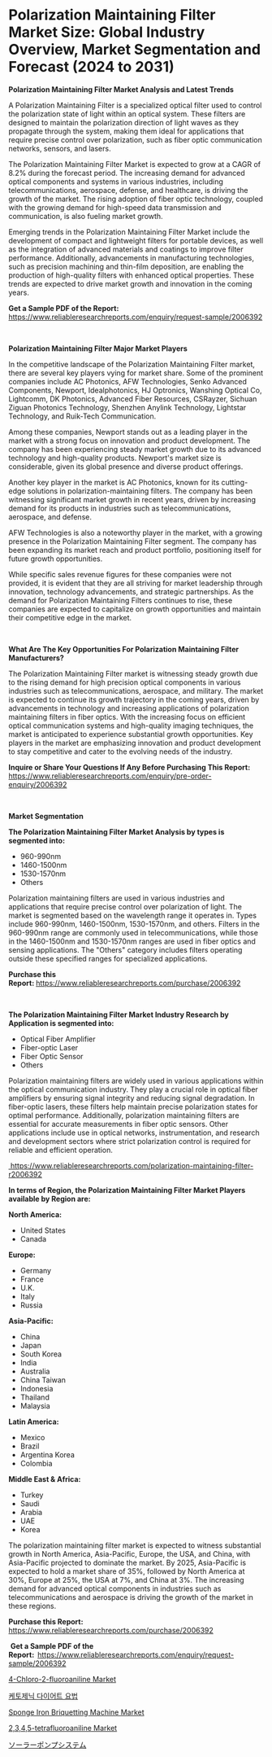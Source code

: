 <p><h1>Polarization Maintaining Filter Market Size: Global Industry Overview, Market Segmentation and Forecast (2024 to 2031)</h1></p><p><strong>Polarization Maintaining Filter Market Analysis and Latest Trends</strong></p>
<p><p>A Polarization Maintaining Filter is a specialized optical filter used to control the polarization state of light within an optical system. These filters are designed to maintain the polarization direction of light waves as they propagate through the system, making them ideal for applications that require precise control over polarization, such as fiber optic communication networks, sensors, and lasers.</p><p>The Polarization Maintaining Filter Market is expected to grow at a CAGR of 8.2% during the forecast period. The increasing demand for advanced optical components and systems in various industries, including telecommunications, aerospace, defense, and healthcare, is driving the growth of the market. The rising adoption of fiber optic technology, coupled with the growing demand for high-speed data transmission and communication, is also fueling market growth.</p><p>Emerging trends in the Polarization Maintaining Filter Market include the development of compact and lightweight filters for portable devices, as well as the integration of advanced materials and coatings to improve filter performance. Additionally, advancements in manufacturing technologies, such as precision machining and thin-film deposition, are enabling the production of high-quality filters with enhanced optical properties. These trends are expected to drive market growth and innovation in the coming years.</p></p>
<p><strong>Get a Sample PDF of the Report:&nbsp;</strong> <a href="https://www.reliableresearchreports.com/enquiry/request-sample/2006392">https://www.reliableresearchreports.com/enquiry/request-sample/2006392</a></p>
<p>&nbsp;</p>
<p><strong>Polarization Maintaining Filter Major Market Players</strong></p>
<p><p>In the competitive landscape of the Polarization Maintaining Filter market, there are several key players vying for market share. Some of the prominent companies include AC Photonics, AFW Technologies, Senko Advanced Components, Newport, Idealphotonics, HJ Optronics, Wanshing Optical Co, Lightcomm, DK Photonics, Advanced Fiber Resources, CSRayzer, Sichuan Ziguan Photonics Technology, Shenzhen Anylink Technology, Lightstar Technology, and Ruik-Tech Communication.</p><p>Among these companies, Newport stands out as a leading player in the market with a strong focus on innovation and product development. The company has been experiencing steady market growth due to its advanced technology and high-quality products. Newport's market size is considerable, given its global presence and diverse product offerings.</p><p>Another key player in the market is AC Photonics, known for its cutting-edge solutions in polarization-maintaining filters. The company has been witnessing significant market growth in recent years, driven by increasing demand for its products in industries such as telecommunications, aerospace, and defense.</p><p>AFW Technologies is also a noteworthy player in the market, with a growing presence in the Polarization Maintaining Filter segment. The company has been expanding its market reach and product portfolio, positioning itself for future growth opportunities.</p><p>While specific sales revenue figures for these companies were not provided, it is evident that they are all striving for market leadership through innovation, technology advancements, and strategic partnerships. As the demand for Polarization Maintaining Filters continues to rise, these companies are expected to capitalize on growth opportunities and maintain their competitive edge in the market.</p></p>
<p>&nbsp;</p>
<p><strong>What Are The Key Opportunities For Polarization Maintaining Filter Manufacturers?</strong></p>
<p><p>The Polarization Maintaining Filter market is witnessing steady growth due to the rising demand for high precision optical components in various industries such as telecommunications, aerospace, and military. The market is expected to continue its growth trajectory in the coming years, driven by advancements in technology and increasing applications of polarization maintaining filters in fiber optics. With the increasing focus on efficient optical communication systems and high-quality imaging techniques, the market is anticipated to experience substantial growth opportunities. Key players in the market are emphasizing innovation and product development to stay competitive and cater to the evolving needs of the industry.</p></p>
<p><strong>Inquire or Share Your Questions If Any Before Purchasing This Report:</strong> <a href="https://www.reliableresearchreports.com/enquiry/pre-order-enquiry/2006392">https://www.reliableresearchreports.com/enquiry/pre-order-enquiry/2006392</a></p>
<p>&nbsp;</p>
<p><strong>Market Segmentation</strong></p>
<p><strong>The Polarization Maintaining Filter Market Analysis by types is segmented into:</strong></p>
<p><ul><li>960-990nm</li><li>1460-1500nm</li><li>1530-1570nm</li><li>Others</li></ul></p>
<p><p>Polarization maintaining filters are used in various industries and applications that require precise control over polarization of light. The market is segmented based on the wavelength range it operates in. Types include 960-990nm, 1460-1500nm, 1530-1570nm, and others. Filters in the 960-990nm range are commonly used in telecommunications, while those in the 1460-1500nm and 1530-1570nm ranges are used in fiber optics and sensing applications. The "Others" category includes filters operating outside these specified ranges for specialized applications.</p></p>
<p><strong>Purchase this Report:&nbsp;</strong><a href="https://www.reliableresearchreports.com/purchase/2006392">https://www.reliableresearchreports.com/purchase/2006392</a></p>
<p>&nbsp;</p>
<p><strong>The Polarization Maintaining Filter Market Industry Research by Application is segmented into:</strong></p>
<p><ul><li>Optical Fiber Amplifier</li><li>Fiber-optic Laser</li><li>Fiber Optic Sensor</li><li>Others</li></ul></p>
<p><p>Polarization maintaining filters are widely used in various applications within the optical communication industry. They play a crucial role in optical fiber amplifiers by ensuring signal integrity and reducing signal degradation. In fiber-optic lasers, these filters help maintain precise polarization states for optimal performance. Additionally, polarization maintaining filters are essential for accurate measurements in fiber optic sensors. Other applications include use in optical networks, instrumentation, and research and development sectors where strict polarization control is required for reliable and efficient operation.</p></p>
<p><a href="https://www.reliableresearchreports.com/polarization-maintaining-filter-r2006392">&nbsp;https://www.reliableresearchreports.com/polarization-maintaining-filter-r2006392</a></p>
<p><strong>In terms of Region, the Polarization Maintaining Filter Market Players available by Region are:</strong></p>
<p>
    <p> <strong> North America: </strong>
        <ul>
            <li>United States</li>
            <li>Canada</li>
        </ul>
        </p> 
    <p> <strong> Europe: </strong>
        <ul>
            <li>Germany</li>
            <li>France</li>
            <li>U.K.</li>
            <li>Italy</li>
            <li>Russia</li>
        </ul>
        </p> 
    <p> <strong> Asia-Pacific: </strong>
        <ul>
            <li>China</li>
            <li>Japan</li>
            <li>South Korea</li>
            <li>India</li>
            <li>Australia</li>
            <li>China Taiwan</li>
            <li>Indonesia</li>
            <li>Thailand</li>
            <li>Malaysia</li>
        </ul>
        </p> 
    <p> <strong> Latin America: </strong>
        <ul>
            <li>Mexico</li>
            <li>Brazil</li>
            <li>Argentina Korea</li>
            <li>Colombia</li>
        </ul>
        </p> 
    <p> <strong> Middle East & Africa: </strong>
        <ul>
            <li>Turkey</li>
            <li>Saudi</li>
            <li>Arabia</li>
            <li>UAE</li>
            <li>Korea</li>
        </ul>
    </p>
    </p>
<p><p>The polarization maintaining filter market is expected to witness substantial growth in North America, Asia-Pacific, Europe, the USA, and China, with Asia-Pacific projected to dominate the market. By 2025, Asia-Pacific is expected to hold a market share of 35%, followed by North America at 30%, Europe at 25%, the USA at 7%, and China at 3%. The increasing demand for advanced optical components in industries such as telecommunications and aerospace is driving the growth of the market in these regions.</p></p>
<p><strong>Purchase this Report: </strong><a href="https://www.reliableresearchreports.com/purchase/2006392">https://www.reliableresearchreports.com/purchase/2006392</a></p>
<p>&nbsp;<strong>Get a Sample PDF of the Report:&nbsp;&nbsp;</strong><a href="https://www.reliableresearchreports.com/enquiry/request-sample/2006392">https://www.reliableresearchreports.com/enquiry/request-sample/2006392</a></p>
<p><strong></strong></p>
<p><p><a href="https://www.linkedin.com/pulse/4-chloro-2-fluoroaniline-market-size-segmentation-trends-3xtof">4-Chloro-2-fluoroaniline Market</a></p><p><a href="https://github.com/sougarounis/Market-Research-Report-List-4/blob/main/5245742178547.md">케토제닉 다이어트 요법</a></p><p><a href="https://github.com/amapolalg/Market-Research-Report-List-1/blob/main/sponge-iron-briquetting-machine-market.md">Sponge Iron Briquetting Machine Market</a></p><p><a href="https://www.linkedin.com/pulse/insights-2345-tetrafluoroaniline-market-share-competitive-2bgsf">2,3,4,5-tetrafluoroaniline Market</a></p><p><a href="https://github.com/oafhukehf4709715/Market-Research-Report-List-2/blob/main/2093794165425.md">ソーラーポンプシステム</a></p></p>